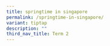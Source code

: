 ```yaml
---
title: springtime in singapore
permalink: /springtime-in-singapore/
variant: tiptap
description: ""
third_nav_title: Term 2
---
```

